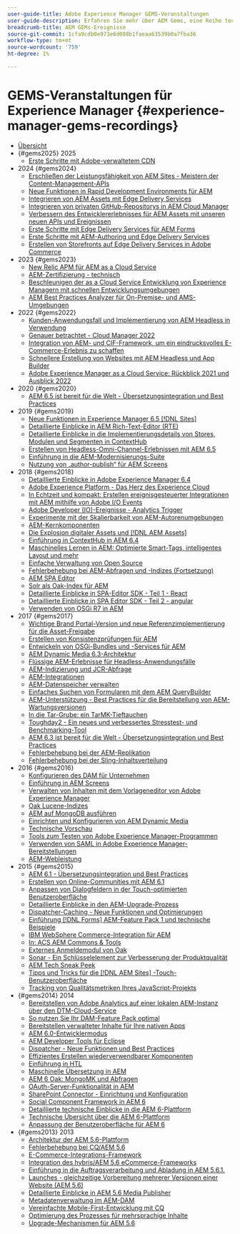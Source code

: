 ```yaml
---
user-guide-title: Adobe Experience Manager GEMS-Veranstaltungen
user-guide-description: Erfahren Sie mehr über AEM Gems, eine Reihe technischer Vertiefungen durch Adobe Experience Manager-Experten.
breadcrumb-title: AEM GEMs-Ereignisse
source-git-commit: 1cfa9cdb0e973e6d088b1faeaa63539b0a7fba36
workflow-type: tm+mt
source-wordcount: '759'
ht-degree: 1%

---
```



# GEMS-Veranstaltungen für Experience Manager {#experience-manager-gems-recordings}

+ [Übersicht](overview.md)
+ {#gems2025} 2025
   + [Erste Schritte mit Adobe-verwaltetem CDN](gems2025/getting-started-adobe-managed-cdn.md)
+ 2024 {#gems2024}
   + [Erschließen der Leistungsfähigkeit von AEM Sites - Meistern der Content-Management-APIs](gems2024/content-management-apis.md)
   + [Neue Funktionen in Rapid Development Environments für AEM](gems2024/rapid-development-environment-news.md)
   + [Integrieren von AEM Assets mit Edge Delivery Services](gems2024/edge-delivery-for-aem-assets.md)
   + [Integrieren von privaten GitHub-Repositorys in AEM Cloud Manager](gems2024/private-github-for-aem-cloud-manager.md)
   + [Verbessern des Entwicklererlebnisses für AEM Assets mit unseren neuen APIs und Ereignissen](gems2024/improving-dev-experience-for-aem-assets-with-new-apis-and-events.md)
   + [Erste Schritte mit Edge Delivery Services für AEM Forms](gems2024/edge-delivery-for-aem-forms.md)
   + [Erste Schritte mit AEM-Authoring und Edge Delivery Services ](/help/experience-manager-gems/gems2024/aem-authoring-and-edge-delivery.md)
   + [Erstellen von Storefronts auf Edge Delivery Services in Adobe Commerce](/help/experience-manager-gems/gems2024/storefronts-on-edge-delivery-with-adobe-commerce.md)
+ 2023 {#gems2023}
   + [New Relic APM für AEM as a Cloud Service](gems2023/newrelic-apm-for-aem-cloud-service.md)
   + [AEM-Zertifizierung - technisch](gems2023/aem-certification-technical.md)
   + [Beschleunigen der as a Cloud Service Entwicklung von Experience Managern mit schnellen Entwicklungsumgebungen](/help/experience-manager-gems/gems2023/rapid-development-environments.md)
   + [AEM Best Practices Analyzer für On-Premise- und AMS-Umgebungen](gems2023/aem-best-practices-analyzer.md)
+ 2022 {#gems2022}
   + [Kunden-Anwendungsfall und Implementierung von AEM Headless in Verwendung](gems2022/customer-use-case-and-implementation-of-aem-headless-in-use.md)
   + [Genauer betrachtet - Cloud Manager 2022](gems2022/looking-under-the-hood-cloud-manager-2022.md)
   + [Integration von AEM- und CIF-Framework, um ein eindrucksvolles E-Commerce-Erlebnis zu schaffen](gems2022/aem-and-cif-framework-integration.md)
   + [Schnellere Erstellung von Websites mit AEM Headless und App Builder](gems2022/build-sites-faster-with-headless-and-appbuilder.md)
   + [Adobe Experience Manager as a Cloud Service: Rückblick 2021 und Ausblick 2022](gems2022/aemcloudservice-2021-review-and-outlook.md)
+ 2020 {#gems2020}
   + [AEM 6.5 ist bereit für die Welt - Übersetzungsintegration und Best Practices](gems2020/aem65-readyfortheworld-translationintegration-bestpractices.md)
+ 2019 {#gems2019}
   + [Neue Funktionen in Experience Manager 6.5 [!DNL Sites]](gems2019/adobe-experience-manager-6-5-sites-whats-new.md)
   + [Detaillierte Einblicke in AEM Rich-Text-Editor (RTE)](gems2019/aem-rich-text-editor-rte-deep-dive1.md)
   + [Detaillierte Einblicke in die Implementierungsdetails von Stores, Modulen und Segmenten in ContextHub](gems2019/contexthub-deep-dive.md)
   + [Erstellen von Headless-Omni-Channel-Erlebnissen mit AEM 6.5](gems2019/creating-headless-omnichannel-experiences-with-aem-65.md)
   + [Einführung in die AEM-Modernisierungs-Suite](gems2019/introducing-the-aem-modernization-suite.md)
   + [Nutzung von „author-publish“ für AEM Screens](gems2019/leveraging-author-publish-for-aem-screens.md)
+ 2018 {#gems2018}
   + [Detaillierte Einblicke in Adobe Experience Manager 6.4](gems2018/aem-6-4-technical-sneak-peek.md)
   + [Adobe Experience Platform - Das Herz des Experience Cloud](gems2018/aem-acp.md)
   + [In Echtzeit und kompakt: Erstellen ereignisgesteuerter Integrationen mit AEM mithilfe von Adobe I/O Events](gems2018/aem-adobe-io.md)
   + [Adobe Developer (IO)-Ereignisse - Analytics Trigger](gems2018/aem-analytics-triggers.md)
   + [Experimente mit der Skalierbarkeit von AEM-Autorenumgebungen](gems2018/aem-author-scalability1.md)
   + [AEM-Kernkomponenten](gems2018/aem-core-components.md)
   + [Die Explosion digitaler Assets und  [!DNL AEM Assets]](gems2018/aem-digital-asset-explosion.md)
   + [Einführung in ContextHub in AEM 6.4](gems2018/aem-intro-to-contexthub.md)
   + [Maschinelles Lernen in AEM: Optimierte Smart-Tags, intelligentes Layout und mehr](gems2018/aem-machine-learning.md)
   + [Einfache Verwaltung von Open Source](gems2018/aem-maintaining-open-source.md)
   + [Fehlerbehebung bei AEM-Abfragen und -Indizes (Fortsetzung)](gems2018/aem-query-and-index-troubleshooting2.md)
   + [AEM SPA Editor](gems2018/aem-spa-editor.md)
   + [Solr als Oak-Index für AEM](gems2018/solr-as-an-oak-index-for-aem.md)
   + [Detaillierte Einblicke in SPA-Editor SDK - Teil 1 - React](gems2018/spa-editor-sdk-deep-dive-react.md)
   + [Detaillierte Einblicke in SPA Editor SDK - Teil 2 - angular](gems2018/spa-editor-sdk-deep-dive-angular.md)
   + [Verwenden von OSGi R7 in AEM](gems2018/using-osgi-r7-in-aem.md)
+ 2017 {#gems2017}
   + [Wichtige Brand Portal-Version und neue Referenzimplementierung für die Asset-Freigabe](gems2017/aem-brand-portal.md)
   + [Erstellen von Konsistenzprüfungen für AEM](gems2017/aem-building-health-checks-for-aem.md)
   + [Entwickeln von OSGi-Bundles und -Services für AEM](gems2017/aem-developing-osgi-bundles-services-for-aem.md)
   + [AEM Dynamic Media 6.3-Architektur](gems2017/aem-dynamic-media-architecture.md)
   + [Flüssige AEM-Erlebnisse für Headless-Anwendungsfälle](gems2017/aem-headless-usecases.md)
   + [AEM-Indizierung und JCR-Abfrage](gems2017/aem-indexing-jcr-query.md)
   + [AEM-Integrationen](gems2017/aem-integrations.md)
   + [AEM-Datenspeicher verwalten](gems2017/aem-managing-aem-datastore.md)
   + [Einfaches Suchen von Formularen mit dem AEM QueryBuilder](gems2017/aem-search-forms-using-querybuilder.md)
   + [AEM-Unterstützung - Best Practices für die Bereitstellung von AEM-Wartungsversionen](gems2017/aem-sustenance-best-practices-deploying-maintenance-releases.md)
   + [In die Tar-Grube: ein TarMK-Tieftauchen](gems2017/aem-tarmk-deepdive.md)
   + [Toughday2 - Ein neues und verbessertes Stresstest- und Benchmarking-Tool](gems2017/aem-toughday2-stress-testing-benchmarking-tool.md)
   + [AEM 6.3 ist bereit für die Welt - Übersetzungsintegration und Best Practices](gems2017/aem-translation-best-practices.md)
   + [Fehlerbehebung bei der AEM-Replikation](gems2017/aem-troubleshooting-aem-replication.md)
   + [Fehlerbehebung bei der Sling-Inhaltsverteilung](gems2017/aem-troubleshooting-sling.md)
+ 2016 {#gems2016}
   + [Konfigurieren des DAM für Unternehmen](gems2016/aem-configuring-dam-for-enterprise.md)
   + [Einführung in AEM Screens](gems2016/aem-introduction-to-aem-screens.md)
   + [Verwalten von Inhalten mit dem Vorlageneditor von Adobe Experience Manager](gems2016/aem-managing-content-with-template-editor.md)
   + [Oak Lucene-Indizes](gems2016/aem-oak-lucene-indexes.md)
   + [AEM auf MongoDB ausführen](gems2016/aem-running-aem-on-mongodb.md)
   + [Einrichten und Konfigurieren von AEM Dynamic Media](gems2016/aem-setup-and-configure-aem-dynamic-media.md)
   + [Technische Vorschau](gems2016/aem-technical-sneak-peek.md)
   + [Tools zum Testen von Adobe Experience Manager-Programmen](gems2016/aem-testing-tools-for-aem-apps.md)
   + [Verwenden von SAML in Adobe Experience Manager-Bereitstellungen](gems2016/aem-utilizing-saml-in-aem-deployments.md)
   + [AEM-Webleistung](gems2016/aem-web-performance.md)
+ 2015 {#gems2015}
   + [AEM 6.1 - Übersetzungsintegration und Best Practices](gems2015/aem-6-1-translation-integration-and-best-practices.md)
   + [Erstellen von Online-Communities mit AEM 6.1](gems2015/aem-creating-online-communities-with-aem-6-1.md)
   + [Anpassen von Dialogfeldern in der Touch-optimierten Benutzeroberfläche](gems2015/aem-customizing-dialog-fields-in-touch-ui.md)
   + [Detaillierte Einblicke in den AEM-Upgrade-Prozess](gems2015/aem-deep-dive-into-aem-upgrade-process.md)
   + [Dispatcher-Caching - Neue Funktionen und Optimierungen](gems2015/aem-dispatcher-caching-new-features-and-optimizations.md)
   + [Einführung  [!DNL Forms]  AEM-Feature Pack 1 und technische Beispiele](gems2015/aem-forms-feature-pack-1-introduction-and-technical-samples.md)
   + [IBM WebSphere Commerce-Integration für AEM](gems2015/aem-ibm-websphere-commerce-integration-for-aem.md)
   + [In: ACS AEM Commons &amp; Tools](gems2015/aem-inside-acs-aem-commons-and-tools.md)
   + [Externes Anmeldemodul von Oak](gems2015/aem-oak-external-login-module-authenticating-with-ldap-and-beyond.md)
   + [Sonar - Ein Schlüsselelement zur Verbesserung der Produktqualität](gems2015/aem-sonar-a-key-element-to-improve-product-quality.md)
   + [AEM Tech Sneak Peek](gems2015/aem-tech-sneak-peek.md)
   + [Tipps und Tricks für die  [!DNL AEM Sites] -Touch-Benutzeroberfläche](gems2015/aem-tips-and-tricks-for-aem-sites-touch-ui.md)
   + [Tracking von Qualitätsmetriken Ihres JavaScript-Projekts](gems2015/aem-track-quality-metrics-of-your-javascript-project.md)
+ {#gems2014} 2014
   + [Bereitstellen von Adobe Analytics auf einer lokalen AEM-Instanz über den DTM-Cloud-Service](gems2014/aem-adobe-analytics-dynamic-tag-management.md)
   + [So nutzen Sie Ihr DAM-Feature Pack optimal](gems2014/aem-dam-feature-pack.md)
   + [Bereitstellen verwalteter Inhalte für Ihre nativen Apps](gems2014/aem-delivering-managed-content-to-your-native-apps.md)
   + [AEM 6.0-Entwicklermodus](gems2014/aem-developer-mode.md)
   + [AEM Developer Tools für Eclipse](gems2014/aem-developer-tools-for-eclipse.md)
   + [Dispatcher - Neue Funktionen und Best Practices](gems2014/aem-dispatcher.md)
   + [Effizientes Erstellen wiederverwendbarer Komponenten](gems2014/aem-efficiently-build-reusable-components.md)
   + [Einführung in HTL](gems2014/aem-introduction-to-htl.md)
   + [Maschinelle Übersetzung in AEM](gems2014/aem-machine-translation-in-aem.md)
   + [AEM 6 Oak: MongoMK und Abfragen](gems2014/aem-oak-mongomk-and-queries.md)
   + [OAuth-Server-Funktionalität in AEM](gems2014/aem-oauth-server-functionality-in-aem.md)
   + [SharePoint Connector - Einrichtung und Konfiguration](gems2014/aem-sharepoint-connector-setup-and-configuration.md)
   + [Social Component Framework in AEM 6](gems2014/aem-social-component-framework-in-aem-6.md)
   + [Detaillierte technische Einblicke in die AEM 6-Plattform](gems2014/aem-technical-deep-dive-into-the-aem-6-platform.md)
   + [Technische Übersicht über die AEM 6-Plattform](gems2014/aem-technical-overview-of-the-aem-6-platform.md)
   + [Anpassung der Benutzeroberfläche für AEM 6](gems2014/aem-user-interface-customization-for-aem6.md)
+ {#gems2013} 2013
   + [Architektur der AEM 5.6-Plattform](gems2013/aem-architecture-of-the-aem-5-6-platform.md)
   + [Fehlerbehebung bei CQ/AEM 5.6](gems2013/aem-cq-aem-5-6-troubleshooting.md)
   + [E-Commerce-Integrations-Framework](gems2013/aem-ecommerce-integration-framework.md)
   + [Integration des hybris/AEM 5.6 eCommerce-Frameworks](gems2013/aem-hybris-ecommerce-framework-integration.md)
   + [Einführung in die Auftragsverarbeitung und Abladung in AEM 5.6.1.](gems2013/aem-job-handling-and-offloading.md)
   + [Launches - gleichzeitige Vorbereitung mehrerer Versionen einer Website (AEM 5.6)](gems2013/aem-launches.md)
   + [Detaillierte Einblicke in AEM 5.6 Media Publisher](gems2013/aem-media-publisher-deep-dive.md)
   + [Metadatenverwaltung im AEM-DAM](gems2013/aem-metadata-management-in-aem-dam.md)
   + [Vereinfachte Mobile-First-Entwicklung mit CQ](gems2013/aem-mobile-first-development-with-cq-made-easy.md)
   + [Optimierung des Prozesses für mehrsprachige Inhalte](gems2013/aem-streamlining-multilingual-content-process.md)
   + [Upgrade-Mechanismen für AEM 5.6](gems2013/aem-upgrade-mechanisms.md)

<!--
+ [Archive] {#archive}
    + [AEM 6 Oak: MongoMK and Queries](archive/aem-oak-mongomk-and-queries.md)
    + [Search forms made easy with the AEM querybuilder](archive/aem-search-forms-using-querybuilder.md)
    + [Deep Dive on implementation details of stores, modules and segments in ContextHub](archive/contexthub-deep-dive.md)
    + [AEM Web Performance](archive/aem-web-performance.md)
    + [AEM Query and Index Troubleshooting](archive/aem-query-and-index-troubleshooting.md)
    + [User Interface Customization for AEM 6](archive/aem-user-interface-customization-for-aem6.md)
    + [Technical Sneak Peek](archive/aem-technical-sneak-peek.md)
    + [Customizing Dialog Fields in Touch UI](archive/aem-customizing-dialog-fields-in-touch-ui.md)
    + [Building Health Checks for AEM](archive/aem-building-health-checks-for-aem.md)
    + [Running AEM on MongoDB](archive/aem-running-aem-on-mongodb.md)
    + [AEM 5.6 Media Publisher Deep Dive ](archive/aem-media-publisher-deep-dive.md)
    + [AEM Fluid Experiences for headless usecases](archive/aem-headless-usecases.md)
    + [The Digital Asset Explosion & AEM Assets](archive/aem-digital-asset-explosion.md)
    + [Introduction of Job Handling and Offloading in AEM 5.6.1. ](archive/aem-job-handling-and-offloading.md)
    + [Technical Overview of the AEM 6 Platform](archive/aem-technical-overview-of-the-aem-6-platform.md)
    + [Launches: concurrent preparation of multiple versions of a website (AEM 5.6) ](archive/aem-launches.md)
    + [Efficiently Build Reusable Components](archive/aem-efficiently-build-reusable-components.md)
    + [AEM Integrations - a solid foundation goes a long way](archive/aem-integrations.md)
    + [Dispatcher - New features and best practices](archive/aem-dispatcher.md)
    + [Adobe Experience Manager 6.5 Sites - What's New](archive/adobe-experience-manager-6-5-sites-whats-new.md)
    + [Oak's External Login Module - Authenticating with LDAP and Beyond](archive/aem-oak-external-login-module-authenticating-with-ldap-and-beyond.md)
    + [Troubleshooting AEM Replication](archive/aem-troubleshooting-aem-replication.md)
    + [Metadata Management in AEM DAM](archive/aem-metadata-management-in-aem-dam.md)
    + [AEM 6.5 Ready for the World - Translation Integration & Best Practices](archive/aem65-readyfortheworld-translationintegration-bestpractices.md)
    + [hybris/AEM 5.6 eCommerce framework integration](archive/aem-hybris-ecommerce-framework-integration.md)
    + [How to deploy Adobe Analytics on a local AEM instance by using the Dynamic Tag Management cloud service](archive/aem-adobe-analytics-dynamic-tag-management.md)
    + [eCommerce Integration Framework ](archive/aem-ecommerce-integration-framework.md)
    + [Real-time and lightweight: build event-driven integrations with AEM using Adobe I/O Events](archive/aem-adobe-io.md)
    + [AEM Tech Sneak Peek](archive/aem-tech-sneak-peek.md)
    + [AEM Rich Text Editor (RTE) Deep Dive](archive/aem-rich-text-editor-rte-deep-dive1.md)
    + [Deep dive into AEM upgrade process](archive/aem-deep-dive-into-aem-upgrade-process.md)
    + [AEM SPA Editor](archive/aem-spa-editor.md)
    + [MSM and Translation: Best Practices ](archive/aem-msm-and-translation-best-practices.md)
    + [AEM Indexing and JCR Query](archive/aem-indexing-jcr-query.md)
    + [IBM WebSphere Commerce Integration for AEM](archive/aem-ibm-websphere-commerce-integration-for-aem.md)
    + [Setup and Configure AEM Dynamic Media](archive/aem-setup-and-configure-aem-dynamic-media.md)
    + [Leveraging author-publish for AEM Screens](archive/leveraging-author-publish-for-aem-screens.md)
    + [Experiments in AEM Author Scalability](archive/aem-author-scalability1.md)
    + [Introduction to AEM Screens](archive/aem-introduction-to-aem-screens.md)
    + [Creating Headless Omnichannel Experiences with AEM 6.5](archive/creating-headless-omnichannel-experiences-with-aem-65.md)
    + [Developing OSGi Bundles and Services for AEM](archive/aem-developing-osgi-bundles-services-for-aem.md)
    + [Technical Deep Dive into the AEM 6 Platform](archive/aem-technical-deep-dive-into-the-aem-6-platform.md)
    + [Adobe Experience Platform - The Heart of Experience Cloud](archive/aem-acp.md)
    + [Social Component Framework in AEM 6](archive/aem-social-component-framework-in-aem-6.md)
    + [Mobile-First Development with CQ Made Easy](archive/aem-mobile-first-development-with-cq-made-easy.md)
    + [AEM Core Components](archive/aem-core-components.md)
    + [AEM SPA Editor](archive/jcr-aem-spa-editor.md)
    + [Major Brand Portal Release and new reference implementation for Asset Share](archive/aem-brand-portal.md)
    + [Utilizing SAML in Adobe Experience Manager deployments](archive/aem-utilizing-saml-in-aem-deployments.md)
    + [AEM 6.0 Developer Mode](archive/aem-developer-mode.md)
    + [AEM [!DNL Forms] Feature Pack 1 introduction and technical samples](archive/aem-forms-feature-pack-1-introduction-and-technical-samples.md)
    + [CQ/AEM 5.6 Troubleshooting](archive/aem-cq-aem-5-6-troubleshooting.md)
    + [AEM Dynamic Media 6.3 Architecture](archive/aem-dynamic-media-architecture.md)
    + [Inside ACS AEM Commons & Tools](archive/aem-inside-acs-aem-commons-and-tools.md)
    + [Creating online Communities with AEM 6.1](archive/aem-creating-online-communities-with-aem-6-1.md)
    + [OAuth Server functionality in AEM - Embrace Federation and unleash your REST APIs!](archive/aem-oauth-server-functionality-in-aem.md)
    + [Into the tar pit: a TarMK deep dive](archive/aem-tarmk-deepdive.md)
    + [Oak Lucene Indexes](archive/aem-oak-lucene-indexes.md)
    + [AEM Developer Tools for Eclipse](archive/aem-developer-tools-for-eclipse.md)
    + [Solr as an Oak index for AEM](archive/solr-as-an-oak-index-for-aem1.md)
    + [Toughday2 - A new and improved stress testing and benchmarking tool](archive/aem-toughday2-stress-testing-benchmarking-tool.md)
    + [Introduction to ContextHub in AEM 6.4](archive/aem-intro-to-contexthub.md)
    + [Configuring the DAM for Enterprise](archive/aem-configuring-dam-for-enterprise.md)
    + [Managing AEM DataStore](archive/aem-managing-aem-datastore.md)
    + [AEM Sustenance - Best Practices for deploying AEM Maintenance Releases](archive/aem-sustenance-best-practices-deploying-maintenance-releases.md)
    + [Maintaining Open Source While Maintaining Your Sanity](archive/aem-maintaining-open-source.md)
    + [SPA Editor SDK Deep Dive - Part 1 - React ](archive/spa-editor-sdk-deep-dive-react.md)
    + [Tools to use for testing Adobe Experience Manager applications](archive/aem-testing-tools-for-aem-apps.md)
    + [Machine Learning in AEM: Enhanced Smart Tags, Smart Layout and more](archive/aem-machine-learning.md)
    + [Tips and tricks for AEM Sites Touch UI](archive/aem-tips-and-tricks-for-aem-sites-touch-ui.md)
    + [Dispatcher Caching - New Features and Optimizations](archive/aem-dispatcher-caching-new-features-and-optimizations.md)
    + [How to get the most out of your DAM Feature Pack](archive/aem-dam-feature-pack.md)
    + [Troubleshooting Sling Content Distribution](archive/aem-troubleshooting-sling.md)
    + [Introduction to HTL](archive/aem-introduction-to-htl.md)
    + [Delivering Managed Content to your Native Apps](archive/aem-delivering-managed-content-to-your-native-apps.md)
    + [SharePoint Connector - Setup and Configuration](archive/aem-sharepoint-connector-setup-and-configuration.md)
    + [AEM 6.1 Translation Integration & Best Practices](archive/aem-6-1-translation-integration-and-best-practices.md)
    + [Managing your content with the template editor of Adobe Experience Manager](archive/aem-managing-content-with-template-editor.md)
    + [SPA Editor SDK Deep Dive - Part 2 - Angular](archive/spa-editor-sdk-deep-dive-angular.md)
    + [Sonar - A key element to improve product quality](archive/aem-sonar-a-key-element-to-improve-product-quality.md)
    + [AEM 6.3 Ready for the World - Translation Integration & Best Practices](archive/aem-translation-best-practices.md)
    + [AEM 5.6 upgrade mechanisms ](archive/aem-upgrade-mechanisms.md)
    + [Track quality metrics of your Javascript project](archive/aem-track-quality-metrics-of-your-javascript-project.md)
    + [Streamlining multilingual content process](archive/aem-streamlining-multilingual-content-process.md)
    + [Deep Dive into Adobe Experience Manager 6.4](archive/aem-6-4-technical-sneak-peek.md)
    + [Machine Translation in AEM](archive/aem-machine-translation-in-aem.md)
    + [Using OSGi R7 in AEM](archive/using-osgi-r7-in-aem.md)
    + [Architecture of the AEM 5.6 Platform](archive/aem-architecture-of-the-aem-5-6-platform.md)
    + [Adobe I/O Events - Analytics Triggers](archive/aem-analytics-triggers.md)
    + [Introducing the AEM Modernization Suite](archive/introducing-the-aem-modernization-suite.md)
    + [AEM Query and Index Troubleshooting](archive/aem-query-and-index-troubleshooting2.md)
-->
